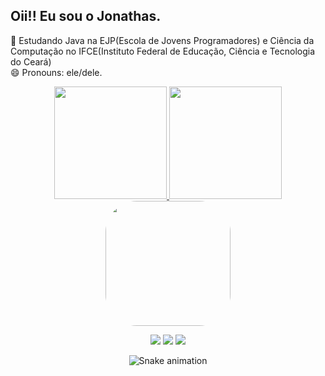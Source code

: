 ## Oii!! Eu sou o Jonathas.
📘 Estudando Java na EJP(Escola de Jovens Programadores) e Ciência da Computação no IFCE(Instituto Federal de Educação, Ciência e Tecnologia do Ceará)  
😄 Pronouns: ele/dele.

<div align="center">
  <a href="https://github.com/jonathasltavares">
  <img height="180em" src="https://github-readme-stats.vercel.app/api?username=jonathasltavares&show_icons=true&theme=dark&include_all_commits=true&count_private=true"/>
  <img height="180em" src="https://github-readme-stats.vercel.app/api/top-langs/?username=jonathasltavares&layout=compact&langs_count=7&theme=dark"/>
  
<div> 
<img align="center" height="200" style="border-radius:50px;"src="https://cdn.discordapp.com/attachments/860278451890159647/931724711736528926/meugif.gif?width=700&height=700"/>

  <a href="https://instagram.com/surrendo_" target="_blank"><img src="https://img.shields.io/badge/-Instagram-%23E4405F?style=for-the-badge&logo=instagram&logoColor=white" target="_blank"></a>
  <a href = "mailto:jonathasl.tavares@gmail.com"><img src="https://img.shields.io/badge/-Gmail-%23333?style=for-the-badge&logo=gmail&logoColor=white" target="_blank"></a>
  <a href="https://www.linkedin.com/in/jonathas-tavares-64b232205/" target="_blank"><img src="https://img.shields.io/badge/-LinkedIn-%230077B5?style=for-the-badge&logo=linkedin&logoColor=white" target="_blank"></a> 
 
  ![Snake animation](https://github.com/jonathasltavares/jonathasltavares/blob/output/github-contribution-grid-snake.svg)
 </div>



